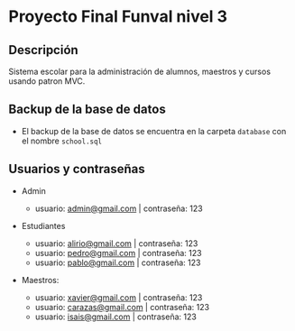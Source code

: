 # Proyecto Final Funval nivel 3

## Descripción
Sistema escolar para la administración de alumnos, maestros y cursos usando patron MVC.



## Backup de la base de datos
- El backup de la base de datos se encuentra en la carpeta `database` con el nombre `school.sql`

## Usuarios y contraseñas 

- Admin
    - usuario: admin@gmail.com | contraseña: 123

- Estudiantes
    - usuario: alirio@gmail.com | contraseña: 123
    - usuario: pedro@gmail.com | contraseña: 123
    - usuario: pablo@gmail.com | contraseña: 123


- Maestros:
    - usuario: xavier@gmail.com | contraseña: 123
    - usuario: carazas@gmail.com | contraseña: 123
    - usuario: isais@gmail.com | contraseña: 123